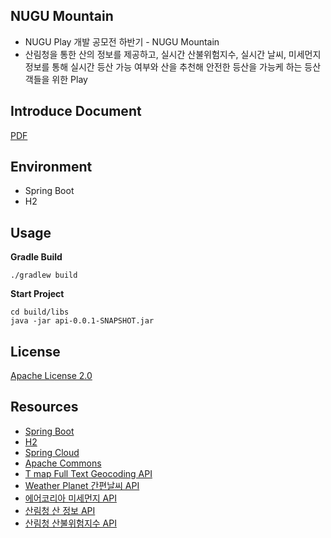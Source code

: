 ## NUGU Mountain

- NUGU Play 개발 공모전 하반기 - NUGU Mountain
- 산림청을 통한 산의 정보를 제공하고, 실시간 산불위험지수, 실시간 날씨, 미세먼지 정보를 통해 실시간 등산 가능 여부와 산을 추천해 안전한 등산을 가능케 하는 등산객들을 위한 Play

## Introduce Document

[PDF](./nugu_mountain.pdf)

## Environment

- Spring Boot
- H2

## Usage

**Gradle Build**

```
./gradlew build
```

**Start Project**

```
cd build/libs
java -jar api-0.0.1-SNAPSHOT.jar
```

## License

[Apache License 2.0](./LICENSE)

## Resources

- [Spring Boot](https://github.com/spring-projects/spring-boot)
- [H2](http://www.h2database.com/html/license.html)
- [Spring Cloud](https://spring.io/projects/spring-cloud)
- [Apache Commons](https://commons.apache.org/)
- [T map Full Text Geocoding API](https://openapi.sk.com/resource/apidoc/indexView)
- [Weather Planet 간편날씨 API](https://openapi.sk.com/resource/apidoc/indexView)
- [에어코리아 미세먼지 API](http://openapi.airkorea.or.kr/)
- [산림청 산 정보 API](https://www.data.go.kr/dataset/3044591/openapi.do)
- [산림청 산불위험지수 API](http://know.nifos.go.kr/know/service/forestPoint/forestPointApiSpc.do?opt=2&tab=9&subTab=2)
